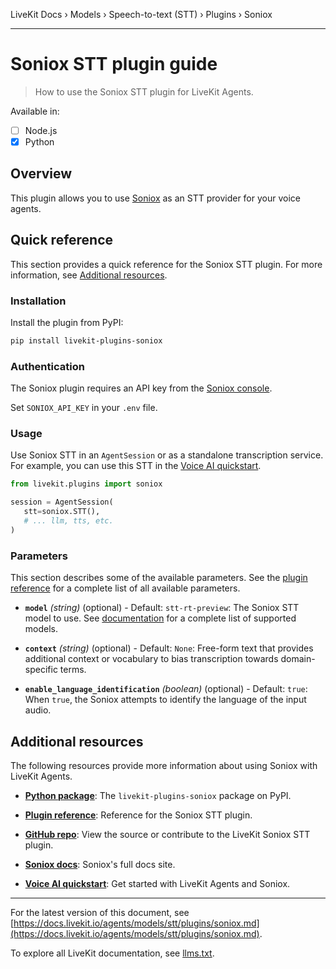 LiveKit Docs › Models › Speech-to-text (STT) › Plugins › Soniox

---

# Soniox STT plugin guide

> How to use the Soniox STT plugin for LiveKit Agents.

Available in:
- [ ] Node.js
- [x] Python

## Overview

This plugin allows you to use [Soniox](https://soniox.com/) as an STT provider for your voice agents.

## Quick reference

This section provides a quick reference for the Soniox STT plugin. For more information, see [Additional resources](#additional-resources).

### Installation

Install the plugin from PyPI:

```bash
pip install livekit-plugins-soniox

```

### Authentication

The Soniox plugin requires an API key from the [Soniox console](https://console.soniox.com/).

Set `SONIOX_API_KEY` in your `.env` file.

### Usage

Use Soniox STT in an `AgentSession` or as a standalone transcription service. For example, you can use this STT in the [Voice AI quickstart](https://docs.livekit.io/agents/start/voice-ai.md).

```python
from livekit.plugins import soniox

session = AgentSession(
   stt=soniox.STT(),
   # ... llm, tts, etc.
)

```

### Parameters

This section describes some of the available parameters. See the [plugin reference](https://docs.livekit.io/reference/python/v1/livekit/plugins/soniox/index.html.md) for a complete list of all available parameters.

- **`model`** _(string)_ (optional) - Default: `stt-rt-preview`: The Soniox STT model to use. See [documentation](https://soniox.com/docs/stt/models) for a complete list of supported models.

- **`context`** _(string)_ (optional) - Default: `None`: Free-form text that provides additional context or vocabulary to bias transcription towards domain-specific terms.

- **`enable_language_identification`** _(boolean)_ (optional) - Default: `true`: When `true`, the Soniox attempts to identify the language of the input audio.

## Additional resources

The following resources provide more information about using Soniox with LiveKit Agents.

- **[Python package](https://pypi.org/project/livekit-plugins-soniox/)**: The `livekit-plugins-soniox` package on PyPI.

- **[Plugin reference](https://docs.livekit.io/reference/python/v1/livekit/plugins/soniox/index.html.md)**: Reference for the Soniox STT plugin.

- **[GitHub repo](https://github.com/livekit/agents/tree/main/livekit-plugins/livekit-plugins-soniox)**: View the source or contribute to the LiveKit Soniox STT plugin.

- **[Soniox docs](https://soniox.com/docs)**: Soniox's full docs site.

- **[Voice AI quickstart](https://docs.livekit.io/agents/start/voice-ai.md)**: Get started with LiveKit Agents and Soniox.

---


For the latest version of this document, see [https://docs.livekit.io/agents/models/stt/plugins/soniox.md](https://docs.livekit.io/agents/models/stt/plugins/soniox.md).

To explore all LiveKit documentation, see [llms.txt](https://docs.livekit.io/llms.txt).
